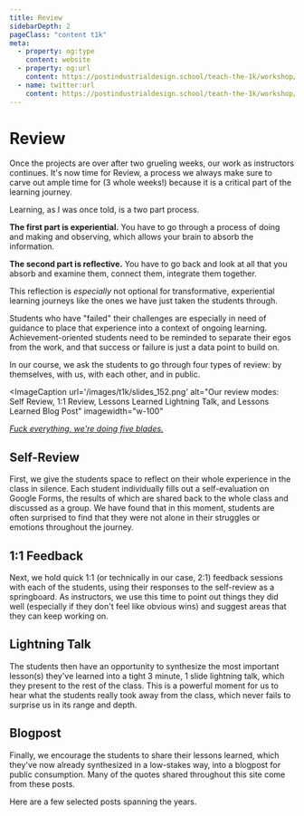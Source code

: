 ```yaml
---
title: Review
sidebarDepth: 2
pageClass: "content t1k"
meta:
  - property: og:type
    content: website  
  - property: og:url
    content: https://postindustrialdesign.school/teach-the-1k/workshop/how-we-teach/review/
  - name: twitter:url
    content: https://postindustrialdesign.school/teach-the-1k/workshop/how-we-teach/review/
---
```


# Review

Once the projects are over after two grueling weeks, our work as instructors continues. It's now time for Review, a process we always make sure to carve out ample time for (3 whole weeks!) because it is a critical part of the learning journey.

<Quote1 cite="Tony Chu '13" url="https://blog.tonyhschu.ca/post/21765950765/fail-in-public" reference="Fail in Public">Learning, as I was once told, is a two part process.  

<strong class="black">The first part is experiential.</strong> You have to go through a process of doing and making and observing, which allows your brain to absorb the information.  

<strong class="black">The second part is reflective.</strong> You have to go back and look at all that you absorb and examine them, connect them, integrate them together.

</Quote1>


This reflection is *especially* not optional for transformative, experiential learning journeys like the ones we have just taken the students through.

Students who have "failed" their challenges are especially in need of guidance to place that experience into a context of ongoing learning. Achievement-oriented students need to be reminded to separate their egos from the work, and that success or failure is just a data point to build on.

In our course, we ask the students to go through four types of review: by themselves, with us, with each other, and in public.

<ImageCaption
 url='/images/t1k/slides_152.png'
 alt="Our review modes: Self Review, 1:1 Review, Lessons Learned Lightning Talk, and Lessons Learned Blog Post"
 imagewidth="w-100"
 >

 *[Fuck everything, we're doing five blades.](https://www.theonion.com/fuck-everything-were-doing-five-blades-1819584036)*

 </ImageCaption>


## Self-Review

First, we give the students space to reflect on their whole experience in the class in silence. Each student individually fills out a self-evaluation on Google Forms, the results of which are shared back to the whole class and discussed as a group. We have found that in this moment, students are often surprised to find that they were not alone in their struggles or emotions throughout the journey.

## 1:1 Feedback

Next, we hold quick 1:1 (or technically in our case, 2:1) feedback sessions with each of the students, using their responses to the self-review as a springboard. As instructors, we use this time to point out things they did well (especially if they don't feel like obvious wins) and suggest areas that they can keep working on.

## Lightning Talk

The students then have an opportunity to synthesize the most important lesson(s) they've learned into a tight 3 minute, 1 slide lightning talk, which they present to the rest of the class. This is a powerful moment for us to hear what the students really took away from the class, which never fails to surprise us in its range and depth.

## Blogpost

Finally, we encourage the students to share their lessons learned, which they've now already synthesized in a low-stakes way, into a blogpost for public consumption. Many of the quotes shared throughout this site come from these posts.

Here are a few selected posts spanning the years.

<StudentBlogposts/>
<Highlight/>
